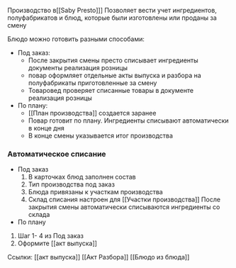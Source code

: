 ﻿Производство в[[Saby Presto]]] Позволяет вести учет ингредиентов, полуфабрикатов и блюд, которые были изготовлены или проданы за смену

Блюдо можно готовить разными способами:
- Под заказ:
	- После закрытия смены престо списывает ингредиенты документы реализация розницы
	- повар оформляет отдельные акты выпуска и разбора на полуфабрикаты приготовленные за смену
	- Товаровед проверяет списанные товары в документе реализация розницы
- По плану:
	- [[План производства]] создается заранее
	- Повар готовит по плану. Ингредиенты списывают автоматически в конце дня
	- В конце смены указывается итог производства

### Автоматическое списание
- Под заказ
	1. В карточках блюд заполнен состав
	2. Тип производства под заказ
	3. Блюда привязаны к участкам производства
	4. Склад списания настроен для [[Участки производства]]
	После закрытия смены автоматически списываются ингредиенты со склада
- По плану
1.  Шаг 1- 4 из Под заказ
2. Оформите [[акт выпуска]]

Ссылки:
[[акт выпуска]]
[[Акт Разбора]]
[[Блюдо из блюда]]
